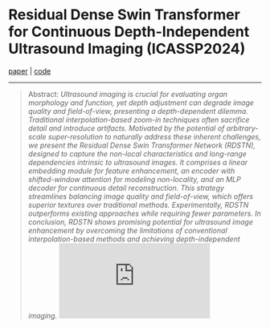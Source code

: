 # Residual Dense Swin Transformer for Continuous Depth-Independent Ultrasound Imaging (ICASSP2024)
[paper](https://ieeexplore.ieee.org/document/10447712) | [code](https://github.com/tljxyys/RDSTN_ultrasound)
***
>Abstract: _Ultrasound imaging is crucial for evaluating organ morphology and function, yet depth adjustment can degrade image quality and field-of-view, presenting a depth-dependent dilemma. 
Traditional interpolation-based zoom-in techniques often sacrifice detail and introduce artifacts. Motivated by the potential of arbitrary-scale super-resolution to naturally address these 
inherent challenges, we present the Residual Dense Swin Transformer Network (RDSTN), designed to capture the non-local characteristics and long-range dependencies intrinsic to ultrasound images.
It comprises a linear embedding module for feature enhancement, an encoder with shifted-window attention for modeling non-locality, and an MLP decoder for continuous detail reconstruction. 
This strategy streamlines balancing image quality and field-of-view, which offers superior textures over traditional methods. Experimentally, RDSTN outperforms existing approaches while requiring 
fewer parameters. In conclusion, RDSTN shows promising potential for ultrasound image enhancement by overcoming the limitations of conventional interpolation-based methods and achieving depth-independent imaging._
![image](https://github.com/tljxyys/RDSTN_ultrasound/blob/main/fig/Figure%202.pdf)
